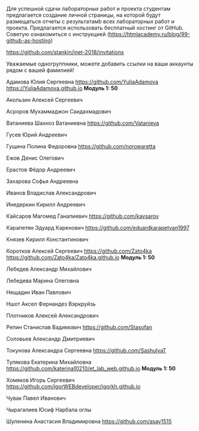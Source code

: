 
Для успешной сдачи лабораторных работ и проекта студентам предлагается создание личной страницы, на которой будут размещаться отчеты c результатамb всех лабораторных работ и проекта.
Предлагается использовать бесплатный хостинг от GitHub. Советую ознакомиться с инструкцией (https://htmlacademy.ru/blog/99-github-as-hosting)


https://github.com/stankin/inet-2018/invitations

Уважаемые одногруппники, можете добавить ссылки на ваши аккаунты рядом с вашей фамилией!

Адамова	Юлия	Сергеевна https://github.com/YuliaAdamova  https://YuliaAdamova.github.io <b>Модуль 1: 50</b>

Акользин	Алексей	Сергеевич

Асроров	Мухаммаджон	Саидахмадович

Ватаниева	Шахноз	Ватаниевна  https://github.com/Vatanieva 

Гусев	Юрий	Андреевич

Гущина	Полина	Федоровна    https://github.com/norowaretta

Ежов	Денис	Олегович

Ерастов	Фёдор	Андреевич

Захарова	Софья	Андреевна

Иванов	Владислав	Александрович

Инедеркин	Кирилл	Андреевич

Кайсаров	Магомед	Ганапиевич   https://github.com/kaysarov

Карапетян	Эдуард	Каренович   https://github.com/eduardkarapetyan1997

Князев	Кирилл	Константинович

Коротков	Алексей	Сергеевич https://github.com/Zato4ka https://github.com/Zato4ka/Zato4ka.github.io <b>Модуль 1: 50</b>

Лебедев	Александр	Михайлович

Лебедева	Марина	Олеговна

Нещадин	Иван	Павлович

Ншот	Аксел Фeрнандез Вэркруйзь	

Плотников	Алексей	Александрович

Репин	Станислав	Вадимович  https://github.com/Stasofan

Соловьев	Александр	Дмитриевич

Токунова	Александра	Сергеевна https://github.com/SashulyaT

Тулякова	Екатерина	Михайловна https://github.com/katerina10210/et_lab_web.github.io <b>Модуль 1: 50</b>

Хомяков	Игорь	Сергеевич  https://github.com/igorWEBdeveloper/igorkh.github.io

Чувак	Павел	Иванович

Чырагалиев	Юсиф	Нарбала оглы

Шуленина	Анастасия	Владимировна https://github.com/asay1515


